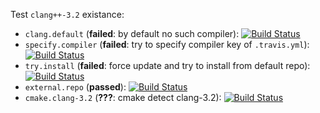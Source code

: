 Test `clang++-3.2` existance:
* `clang.default` (**failed**: by default no such compiler):
[![Build Status](https://travis-ci.org/travis-ci-tester/travis-test-clang-3.2.png?branch=clang.default)](https://travis-ci.org/travis-ci-tester/travis-test-clang-3.2)
* `specify.compiler` (**failed**: try to specify compiler key of `.travis.yml`):
[![Build Status](https://travis-ci.org/travis-ci-tester/travis-test-clang-3.2.png?branch=specify.compiler)](https://travis-ci.org/travis-ci-tester/travis-test-clang-3.2)
* `try.install` (**failed**: force update and try to install from default repo):
[![Build Status](https://travis-ci.org/travis-ci-tester/travis-test-clang-3.2.png?branch=try.install)](https://travis-ci.org/travis-ci-tester/travis-test-clang-3.2)
* `external.repo` (**passed**):
[![Build Status](https://travis-ci.org/travis-ci-tester/travis-test-clang-3.2.png?branch=external.repo)](https://travis-ci.org/travis-ci-tester/travis-test-clang-3.2)
* `cmake.clang-3.2` (**???**: cmake detect clang-3.2):
[![Build Status](https://travis-ci.org/travis-ci-tester/travis-test-clang-3.2.png?branch=cmake.clang-3.2)](https://travis-ci.org/travis-ci-tester/travis-test-clang-3.2)
